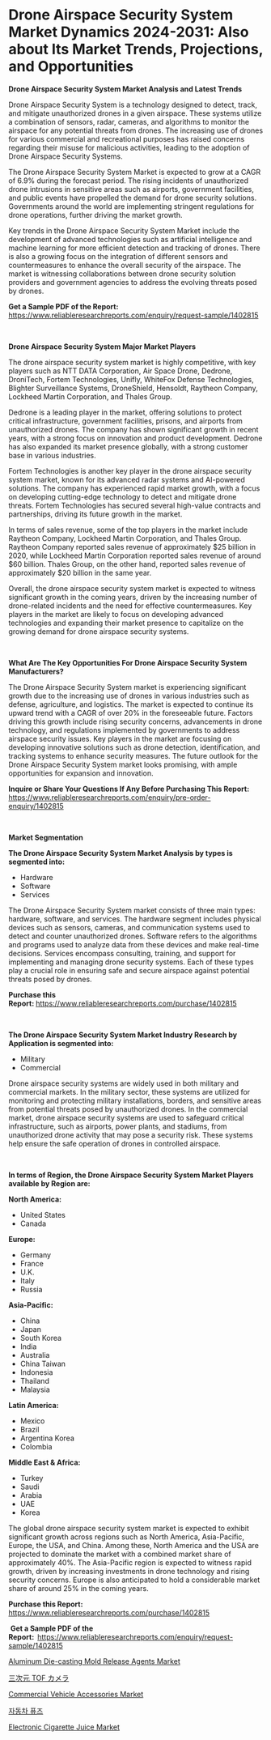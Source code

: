 <p><h1>Drone Airspace Security System Market Dynamics 2024-2031: Also about Its Market Trends, Projections, and Opportunities</h1></p><p><strong>Drone Airspace Security System Market Analysis and Latest Trends</strong></p>
<p><p>Drone Airspace Security System is a technology designed to detect, track, and mitigate unauthorized drones in a given airspace. These systems utilize a combination of sensors, radar, cameras, and algorithms to monitor the airspace for any potential threats from drones. The increasing use of drones for various commercial and recreational purposes has raised concerns regarding their misuse for malicious activities, leading to the adoption of Drone Airspace Security Systems.</p><p>The Drone Airspace Security System Market is expected to grow at a CAGR of 6.9% during the forecast period. The rising incidents of unauthorized drone intrusions in sensitive areas such as airports, government facilities, and public events have propelled the demand for drone security solutions. Governments around the world are implementing stringent regulations for drone operations, further driving the market growth.</p><p>Key trends in the Drone Airspace Security System Market include the development of advanced technologies such as artificial intelligence and machine learning for more efficient detection and tracking of drones. There is also a growing focus on the integration of different sensors and countermeasures to enhance the overall security of the airspace. The market is witnessing collaborations between drone security solution providers and government agencies to address the evolving threats posed by drones.</p></p>
<p><strong>Get a Sample PDF of the Report:&nbsp;</strong> <a href="https://www.reliableresearchreports.com/enquiry/request-sample/1402815">https://www.reliableresearchreports.com/enquiry/request-sample/1402815</a></p>
<p>&nbsp;</p>
<p><strong>Drone Airspace Security System Major Market Players</strong></p>
<p><p>The drone airspace security system market is highly competitive, with key players such as NTT DATA Corporation, Air Space Drone, Dedrone, DroniTech, Fortem Technologies, Unifly, WhiteFox Defense Technologies, Blighter Surveillance Systems, DroneShield, Hensoldt, Raytheon Company, Lockheed Martin Corporation, and Thales Group.</p><p>Dedrone is a leading player in the market, offering solutions to protect critical infrastructure, government facilities, prisons, and airports from unauthorized drones. The company has shown significant growth in recent years, with a strong focus on innovation and product development. Dedrone has also expanded its market presence globally, with a strong customer base in various industries.</p><p>Fortem Technologies is another key player in the drone airspace security system market, known for its advanced radar systems and AI-powered solutions. The company has experienced rapid market growth, with a focus on developing cutting-edge technology to detect and mitigate drone threats. Fortem Technologies has secured several high-value contracts and partnerships, driving its future growth in the market.</p><p>In terms of sales revenue, some of the top players in the market include Raytheon Company, Lockheed Martin Corporation, and Thales Group. Raytheon Company reported sales revenue of approximately $25 billion in 2020, while Lockheed Martin Corporation reported sales revenue of around $60 billion. Thales Group, on the other hand, reported sales revenue of approximately $20 billion in the same year.</p><p>Overall, the drone airspace security system market is expected to witness significant growth in the coming years, driven by the increasing number of drone-related incidents and the need for effective countermeasures. Key players in the market are likely to focus on developing advanced technologies and expanding their market presence to capitalize on the growing demand for drone airspace security systems.</p></p>
<p>&nbsp;</p>
<p><strong>What Are The Key Opportunities For Drone Airspace Security System Manufacturers?</strong></p>
<p><p>The Drone Airspace Security System market is experiencing significant growth due to the increasing use of drones in various industries such as defense, agriculture, and logistics. The market is expected to continue its upward trend with a CAGR of over 20% in the foreseeable future. Factors driving this growth include rising security concerns, advancements in drone technology, and regulations implemented by governments to address airspace security issues. Key players in the market are focusing on developing innovative solutions such as drone detection, identification, and tracking systems to enhance security measures. The future outlook for the Drone Airspace Security System market looks promising, with ample opportunities for expansion and innovation.</p></p>
<p><strong>Inquire or Share Your Questions If Any Before Purchasing This Report:</strong> <a href="https://www.reliableresearchreports.com/enquiry/pre-order-enquiry/1402815">https://www.reliableresearchreports.com/enquiry/pre-order-enquiry/1402815</a></p>
<p>&nbsp;</p>
<p><strong>Market Segmentation</strong></p>
<p><strong>The Drone Airspace Security System Market Analysis by types is segmented into:</strong></p>
<p><ul><li>Hardware</li><li>Software</li><li>Services</li></ul></p>
<p><p>The Drone Airspace Security System market consists of three main types: hardware, software, and services. The hardware segment includes physical devices such as sensors, cameras, and communication systems used to detect and counter unauthorized drones. Software refers to the algorithms and programs used to analyze data from these devices and make real-time decisions. Services encompass consulting, training, and support for implementing and managing drone security systems. Each of these types play a crucial role in ensuring safe and secure airspace against potential threats posed by drones.</p></p>
<p><strong>Purchase this Report:&nbsp;</strong><a href="https://www.reliableresearchreports.com/purchase/1402815">https://www.reliableresearchreports.com/purchase/1402815</a></p>
<p>&nbsp;</p>
<p><strong>The Drone Airspace Security System Market Industry Research by Application is segmented into:</strong></p>
<p><ul><li>Military</li><li>Commercial</li></ul></p>
<p><p>Drone airspace security systems are widely used in both military and commercial markets. In the military sector, these systems are utilized for monitoring and protecting military installations, borders, and sensitive areas from potential threats posed by unauthorized drones. In the commercial market, drone airspace security systems are used to safeguard critical infrastructure, such as airports, power plants, and stadiums, from unauthorized drone activity that may pose a security risk. These systems help ensure the safe operation of drones in controlled airspace.</p></p>
<p>&nbsp;</p>
<p><strong>In terms of Region, the Drone Airspace Security System Market Players available by Region are:</strong></p>
<p>
    <p> <strong> North America: </strong>
        <ul>
            <li>United States</li>
            <li>Canada</li>
        </ul>
        </p> 
    <p> <strong> Europe: </strong>
        <ul>
            <li>Germany</li>
            <li>France</li>
            <li>U.K.</li>
            <li>Italy</li>
            <li>Russia</li>
        </ul>
        </p> 
    <p> <strong> Asia-Pacific: </strong>
        <ul>
            <li>China</li>
            <li>Japan</li>
            <li>South Korea</li>
            <li>India</li>
            <li>Australia</li>
            <li>China Taiwan</li>
            <li>Indonesia</li>
            <li>Thailand</li>
            <li>Malaysia</li>
        </ul>
        </p> 
    <p> <strong> Latin America: </strong>
        <ul>
            <li>Mexico</li>
            <li>Brazil</li>
            <li>Argentina Korea</li>
            <li>Colombia</li>
        </ul>
        </p> 
    <p> <strong> Middle East & Africa: </strong>
        <ul>
            <li>Turkey</li>
            <li>Saudi</li>
            <li>Arabia</li>
            <li>UAE</li>
            <li>Korea</li>
        </ul>
    </p>
    </p>
<p><p>The global drone airspace security system market is expected to exhibit significant growth across regions such as North America, Asia-Pacific, Europe, the USA, and China. Among these, North America and the USA are projected to dominate the market with a combined market share of approximately 40%. The Asia-Pacific region is expected to witness rapid growth, driven by increasing investments in drone technology and rising security concerns. Europe is also anticipated to hold a considerable market share of around 25% in the coming years.</p></p>
<p><strong>Purchase this Report: </strong><a href="https://www.reliableresearchreports.com/purchase/1402815">https://www.reliableresearchreports.com/purchase/1402815</a></p>
<p>&nbsp;<strong>Get a Sample PDF of the Report:&nbsp;&nbsp;</strong><a href="https://www.reliableresearchreports.com/enquiry/request-sample/1402815">https://www.reliableresearchreports.com/enquiry/request-sample/1402815</a></p>
<p><strong></strong></p>
<p><p><a href="https://issuu.com/reportprime-2/docs/aluminum-die-casting-mold-release-agents-market-si">Aluminum Die-casting Mold Release Agents Market</a></p><p><a href="https://medium.com/@hoped252023/3d-tof%E3%82%AB%E3%83%A1%E3%83%A9%E5%B8%82%E5%A0%B4%E3%81%AF%E5%B8%82%E5%A0%B4%E3%82%B7%E3%82%A7%E3%82%A2-%E5%B8%82%E5%A0%B4%E5%8B%95%E5%90%91-%E5%B8%82%E5%A0%B4%E6%88%90%E9%95%B7%E3%81%AB%E9%96%A2%E3%81%99%E3%82%8B%E6%83%85%E5%A0%B1%E3%82%92%E6%8F%90%E4%BE%9B%E3%81%97%E3%81%A6%E3%81%84%E3%81%BE%E3%81%99-f865577952e3">三次元 TOF カメラ</a></p><p><a href="https://view.publitas.com/reportprime-1/commercial-vehicle-accessories-market-dynamics-2024-2031-also-about-its-market-trends-projections-and-opportunities/">Commercial Vehicle Accessories Market</a></p><p><a href="https://medium.com/@marcolarbadie98078y/%EC%9E%90%EB%8F%99%EC%B0%A8-%ED%93%A8%EC%A6%88-%EC%8B%9C%EC%9E%A5-%EA%B7%9C%EB%AA%A8-%EB%B0%8F-%EC%8B%9C%EC%9E%A5-%EB%8F%99%ED%96%A5-%EC%99%84%EC%A0%84%ED%95%9C-%EC%82%B0%EC%97%85-%EA%B0%9C%EC%9A%94-2024%EB%85%84%EB%B6%80%ED%84%B0-2031%EB%85%84%EA%B9%8C%EC%A7%80-53e337047706">자동차 퓨즈</a></p><p><a href="https://bubble-tree-ea4.notion.site/Decoding-the-Electronic-Cigarette-Juice-Market-A-Deep-Dive-into-the-Latest-Market-Trends-Market-Se-da25c2a63a0e44449fe9ab9dd17f5e5b">Electronic Cigarette Juice Market</a></p></p>